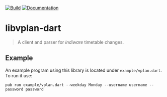 [![Build][build-img]][build-url]
[![Documentation][docs-img]][docs-url]

# libvplan-dart

> A client and parser for *indiware* timetable changes.

## Example

An example program using this library is located under `example/vplan.dart`. To run it use:

```
pub run example/vplan.dart --weekday Monday --username username --password password
```

[build-img]: https://travis-ci.com/fschillerg/libvplan-dart.svg?branch=master
[build-url]: https://travis-ci.com/fschillerg/libvplan-dart
[docs-img]: https://img.shields.io/badge/docs-master-blue.svg?colorB=4d76ae
[docs-url]: https://fschillerg.github.io/libvplan-dart
